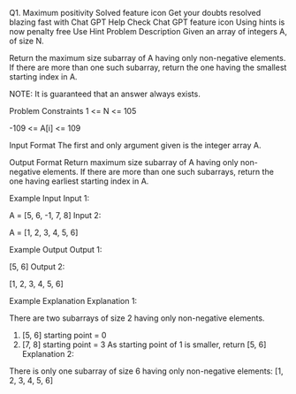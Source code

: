 

Q1. Maximum positivity
Solved
feature icon
Get your doubts resolved blazing fast with Chat GPT Help
Check Chat GPT
feature icon
Using hints is now penalty free
Use Hint
Problem Description
Given an array of integers A, of size N.

Return the maximum size subarray of A having only non-negative elements. If there are more than one such subarray, return the one having the smallest starting index in A.

NOTE: It is guaranteed that an answer always exists.



Problem Constraints
1 <= N <= 105

-109 <= A[i] <= 109



Input Format
The first and only argument given is the integer array A.



Output Format
Return maximum size subarray of A having only non-negative elements. If there are more than one such subarrays, return the one having earliest starting index in A.



Example Input
Input 1:

 A = [5, 6, -1, 7, 8]
Input 2:

 A = [1, 2, 3, 4, 5, 6]


Example Output
Output 1:

 [5, 6]
Output 2:

 [1, 2, 3, 4, 5, 6]


Example Explanation
Explanation 1:

 There are two subarrays of size 2 having only non-negative elements.
 1. [5, 6]  starting point  = 0
 2. [7, 8]  starting point  = 3
 As starting point of 1 is smaller, return [5, 6]
Explanation 2:

 There is only one subarray of size 6 having only non-negative elements:
 [1, 2, 3, 4, 5, 6]